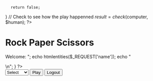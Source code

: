 <html>
  <body>
    <div>
  <pre>
  <title>samyuktha 80c6087e</title>
  <?php
// Demand a GET parameter
if ( ! isset($_GET['name']) || strlen($_GET['name']) < 1  ) {
    die('Name parameter missing');
}
// If the user requested logout go back to index.php
if ( isset($_POST['logout']) ) {
    header('Location: index.php');
    return;
}
$names = array('Rock', 'Paper', 'Scissors');
$human = isset($_POST["human"]) ? $_POST['human']+0 : -1;
$computer = rand(0,2); // Hard code the computer to rock
// TODO: Make the computer be random
// $computer = rand(0,2);
// This function takes as its input the computer and human play
// and returns "Tie", "You Lose", "You Win" depending on play
// where "You" is the human being addressed by the computer
function check($computer, $human) {
    // For now this is a rock-savant checking function
    // TODO: Fix this
    if ( $human == $computer ) {
        return "Tie";
    } else if ( $human == 1 AND $computer == 0 ){
        return "You Win";
    } else if ( $human == 2 AND $computer == 1 ){
        return "You Win";
    } else if ( $human == 0 AND $computer == 2 ){
    	return "You Win";
    } else if ( $human == 2  and $computer == 0 ) {
        return "You Lose";
    } else if ( $human == 1  and $computer == 2) {
        return "You Lose";
    } else if ( $human == 0  and $computer == 1 ) {
        return "You Lose";
    }
    
    return false;
}
// Check to see how the play happenned
$result = check($computer, $human);
?>
<!DOCTYPE html>
<html>
<head>
<title>Anamitra Musib 32ce3337</title>
<?php require_once "bootstrap.php"; ?>
</head>
<body>
<div class="container">
<h1>Rock Paper Scissors</h1>
<?php
if ( isset($_REQUEST['name']) ) {
    echo "<p>Welcome: ";
    echo htmlentities($_REQUEST['name']);
    echo "</p>\n";
}
?>
<form method="post">
<select name="human">
<option value="-1">Select</option>
<option value="0">Rock</option>
<option value="1">Paper</option>
<option value="2">Scissors</option>
<option value="3">Test</option>
</select>
<input type="submit" value="Play">
<input type="submit" name="logout" value="Logout">
</form>

<pre>
<?php
if ( $human == -1 ) {
    print "Please select a strategy and press Play.\n";
} else if ( $human == 3 ) {
    for($c=0;$c<3;$c++) {
        for($h=0;$h<3;$h++) {
            $r = check($c, $h);
            print "Human=$names[$h] Computer=$names[$c] Result=$r\n";
        }
    }
} else {
    print "Your Play=$names[$human] Computer Play=$names[$computer] Result=$result\n";
}
?>
</pre>
</div>
</body>
</html>

